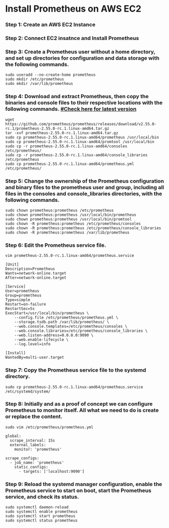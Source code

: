 # Install Prometheus on AWS EC2
### Step 1: Create an AWS EC2 Instance
### Step 2: Connect EC2 insatnce and Install Prometheus
### Step 3: Create a Prometheus user without a home directory, and set up directories for configuration and data storage with the following commands.
```
sudo useradd --no-create-home prometheus
sudo mkdir /etc/prometheus
sudo mkdir /var/lib/prometheus
```
### Step 4: Download and extract Prometheus, then copy the binaries and console files to their respective locations with the following commands. [#Check here for latest version](https://prometheus.io/download/)
```
wget https://github.com/prometheus/prometheus/releases/download/v2.55.0-rc.1/prometheus-2.55.0-rc.1.linux-amd64.tar.gz 
tar -xvf prometheus-2.55.0-rc.1.linux-amd64.tar.gz
sudo cp prometheus-2.55.0-rc.1.linux-amd64/prometheus /usr/local/bin
sudo cp prometheus-2.55.0-rc.1.linux-amd64/promtool /usr/local/bin
sudo cp -r prometheus-2.55.0-rc.1.linux-amd64/consoles /etc/prometheus/
sudo cp -r prometheus-2.55.0-rc.1.linux-amd64/console_libraries /etc/prometheus
sudo cp prometheus-2.55.0-rc.1.linux-amd64/prometheus.yml /etc/prometheus/
```
### Step 5: Change the ownership of the Prometheus configuration and binary files to the prometheus user and group, including all files in the consoles and console_libraries directories, with the following commands.
```
sudo chown prometheus:prometheus /etc/prometheus
sudo chown prometheus:prometheus /usr/local/bin/prometheus
sudo chown prometheus:prometheus /usr/local/bin/promtool
sudo chown -R prometheus:prometheus /etc/prometheus/consoles
sudo chown -R prometheus:prometheus /etc/prometheus/console_libraries
sudo chown -R prometheus:prometheus /var/lib/prometheus
```
### Step 6: Edit the Prometheus service file.
```
vim prometheus-2.55.0-rc.1.linux-amd64/prometheus.service 
```
```
[Unit]
Description=Prometheus
Wants=network-online.target
After=network-online.target

[Service]
User=prometheus
Group=prometheus
Type=simple
Restart=on-failure
RestartSec=5s
ExecStart=/usr/local/bin/prometheus \
    --config.file /etc/prometheus/prometheus.yml \
    --storage.tsdb.path /var/lib/prometheus/ \
    --web.console.templates=/etc/prometheus/consoles \
    --web.console.libraries=/etc/prometheus/console_libraries \
    --web.listen-address=0.0.0.0:9090 \
    --web.enable-lifecycle \
    --log.level=info

[Install]
WantedBy=multi-user.target
```
### Step 7: Copy the Prometheus service file to the systemd directory.
```
sudo cp prometheus-2.55.0-rc.1.linux-amd64/prometheus.service /etc/systemd/system/
```
### Step 8: Initially and as a proof of concept we can configure Prometheus to monitor itself. All what we need to do is create or replace the content.
```
sudo vim /etc/prometheus/prometheus.yml
```
```
global:
  scrape_interval: 15s
  external_labels:
    monitor: 'prometheus'

scrape_configs:
  - job_name: 'prometheus'
    static_configs:
      - targets: ['localhost:9090']
```
### Step 9: Reload the systemd manager configuration, enable the Prometheus service to start on boot, start the Prometheus service, and check its status.
```
sudo systemctl daemon-reload
sudo systemctl enable prometheus
sudo systemctl start prometheus
sudo systemctl status prometheus
```
